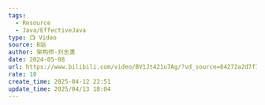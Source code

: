 ```yaml
---
tags:
  - Resource
  - Java/EffectiveJava
type: 📺 Video
source: B站
author: 架构师-刘志勇
date: 2024-05-08
url: https://www.bilibili.com/video/BV1Jt421u7Ag/?vd_source=84272a2d7f72158b38778819be5bc6ad
rate: 10
create_time: 2025-04-12 22:51
update_time: 2025/04/13 18:04
---
```

